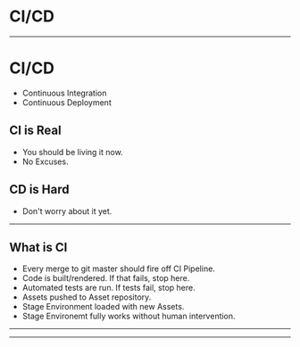 # CI/CD

---

# CI/CD

- Continuous Integration
- Continuous Deployment

## CI is Real

- You should be living it now.
- No Excuses.

## CD is Hard

- Don't worry about it yet.

---

## What is CI
- Every merge to git master should fire off CI Pipeline.
- Code is built/rendered. If that fails, stop here.
- Automated tests are run. If tests fail, stop here.
- Assets pushed to Asset repository.
- Stage Environment loaded with new Assets.
- Stage Environemt fully works without human intervention.

---





---


